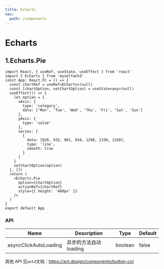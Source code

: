```yaml
---
title: Echarts
nav:
  path: /components
---
```


# Echarts

## 1.Echarts.Pie

```tsx
import React, { useRef, useState, useEffect } from 'react'
import { Echarts } from 'myselfantd'
const App: React.FC = () => {
  const chartRef = useRef<ECharts>(null)
  const [chartOption, setChartOption] = useState<any>(null)
  useEffect(() => {
    let option = {
      xAxis: {
        type: 'category',
        data: ['Mon', 'Tue', 'Wed', 'Thu', 'Fri', 'Sat', 'Sun']
      },
      yAxis: {
        type: 'value'
      },
      series: [
        {
          data: [820, 932, 901, 934, 1290, 1330, 1320],
          type: 'line',
          smooth: true
        }
      ]
    }
    setChartOption(option)
  }, [])
  return (
    <Echarts.Pie
      option={chartOption}
      actionRef={chartRef}
      style={{ height: '400px' }}
    />
  )
}
export default App
```

<!-- ```tsx
import { Echarts } from 'myselfantd';
import { useState, useEffect } from 'react';

const App = () => {
  let [getOptions, setPieChartOptions1] = useState({});
  function randomData() {
    now = new Date(+now + oneDay);
    value = value + Math.random() * 21 - 10;
    return {
      name: now.toString(),
      value: [[now.getFullYear(), now.getMonth() + 1, now.getDate()].join('/'), Math.round(value)]
    };
  }
  let data: any = [];
  let now = new Date(1997, 9, 3);
  let oneDay = 24 * 3600 * 1000;
  let value = Math.random() * 1000;
  for (var i = 0; i < 1000; i++) {
    data.push(randomData());
  }
  let option: any = {
    title: {
      text: 'XXX要素报警详情'
    },
    tooltip: {
      trigger: 'axis',
      formatter: function (params: any) {
        params = params[0];
        var date = new Date(params.name);
        return (
          date.getDate() +
          '/' +
          (date.getMonth() + 1) +
          '/' +
          date.getFullYear() +
          ' : ' +
          params.value[1]
        );
      },
      axisPointer: {
        animation: false
      }
    },
    xAxis: {
      type: 'time',
      splitLine: {
        show: false
      }
    },
    yAxis: {
      type: 'value',
      name: '(cm)',
      min: 10,
      // min 是最小的值
      max: 1800
    },
    series: [
      {
        name: 'Fake Data',
        type: 'line',
        showSymbol: false,
        data: data,
        markLine: {
          //添加警戒线
          symbol: 'none', //去掉警戒线最后面的箭头
          name: '警戒线',
          silent: true,
          label: {
            position: 'end', //将警示值放在哪个位置，三个值“start”,"middle","end"  开始  中点 结束
            formatter: '警戒线(' + 900 + ')',
            color: 'red',
            fontSize: 14
          },
          data: [
            {
              silent: true, //鼠标悬停事件  true没有，false有
              lineStyle: {
                //警戒线的样式  ，虚实  颜色
                type: 'solid',
                color: 'red'
              },
              name: '警戒线',
              yAxis: 900
            }
          ]
        }
      }
    ]
  };
  useEffect(() => {
    const timer = setInterval(function () {
      for (var i = 0; i < 5; i++) {
        data.shift();
        data.push(randomData());
      }
      setPieChartOptions1(option);
    }, 1000);
    return () => clearTimeout(timer);
  }, [getOptions]);
  return <Echarts.Line option={getOptions} />;
};
export default App;
``` -->

### API

| Name                  | Description            | Type    | Default |
| --------------------- | ---------------------- | ------- | ------- |
| asyncClickAutoLoading | 异步的方法自动 loading | boolean | false   |

其他 API 见`antd`文档：https://ant.design/components/button-cn/
